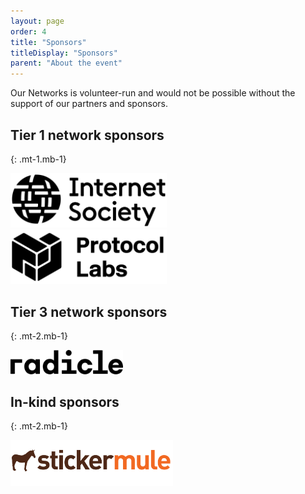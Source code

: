 ```yaml
---
layout: page
order: 4
title: "Sponsors"
titleDisplay: "Sponsors"
parent: "About the event"
---
```


Our Networks is volunteer-run and would not be possible without the support of our partners and sponsors.

## Tier 1 network sponsors
{: .mt-1.mb-1}

<div class="flex flex-align-center">
  <div class="mr-2">
    <a href="https://www.internetsociety.org/" rel="noopener"><img src="/images/logos/internet-society-logo.svg" width="250" alt="Internet Society logo" /></a>
  </div>
  <div class="mr-2">
    <a href="https://protocol.ai/" rel="noopener"><img src="/images/logos/protocol-labs-logo.svg" width="250" alt="Protocol Labs logo" /></a>
  </div>
</div>

## Tier 3 network sponsors
{: .mt-2.mb-1}

<div class="flex flex-align-center">
  <div class="mr-2 mt-1 mb-1">
    <a href="https://radicle.xyz/" rel="noopener"><img src="/images/logos/radicle-logo.svg" width="180" alt="Radicle logo" /></a>
  </div>
</div>

## In-kind sponsors
{: .mt-2.mb-1}

<div class="flex">
  <div class="mr-2">
    <a href="https://mule.to/pjv" rel="noopener"><img src="/images/logos/sticker-mule-logo.svg" width="260" alt="Sticker Mule logo" /></a>
  </div>
</div>
